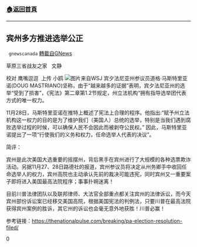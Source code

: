 ###  [:house:返回首頁](https://github.com/ourhimalayas/txt)
---

## 宾州多方推进选举公正
` gnewscanada` [轉載自GNews](https://gnews.org/zh-hans/602768/)

草原三省战友之家   文静

校对 鹰嘴逗逗  上传 小鸥
![](https://gnews-media-offload.s3.amazonaws.com/wp-content/uploads/2020/11/29135652/%E5%AE%BE%E5%B7%9E.jpg)图片来自WSJ
宾夕法尼亚州参议员道格·马斯特里亚诺(DOUG MASTRIANO)坚称，由于“越来越多的证据”表明，宾夕法尼亚州的选举“受到了损害”，《宪法》第二章第1.2节规定，州立法机构“拥有指导选举团代表方式的唯一权力。

11月28日，马斯特里亚诺在推特上概述了宪法上合理的程序。他指出:“赋予州立法机构这一权力的目的是为了维护我们（美国人）总统的选举，特别是当我们遇到腐败选举过程的时候，可以确保人民不会因此而被剥夺公民权。” 因此，马斯特里亚诺提出了一项“行使我们的义务和权力，任命选举人代表的决议”。

简评：

宾州是此次美国大选重要的摇摆州，背后黑手在宾州进行了大规模的各种选票欺诈活动。另据11月27、28日路德社的报道，宾州参议员将决定从州务卿手中收回任命选举人的权力，宾州高院也主动承认先前的裁决可能违宪，同时宾州又一重要案子即将进入美国最高法院程序；事事扑朔迷离！

目前川普法律团队以及联邦律师、大法官全部重点都关注宾州的法律诉讼，而今天宾州部份诉讼案已经移交美国高院，根据美国宪法的判例法，只要川普在最高法院获得宾州案例的胜诉，其它州的诉讼也会毫无意外地获胜！川普必赢！

参考链接：https://thenationalpulse.com/breaking/pa-election-resolution-filed/



0
